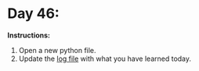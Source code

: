 # Day 46: 
**Instructions:** 
1. Open a new python file.
2. Update the [log file](../../log.md) with what you have learned today.
